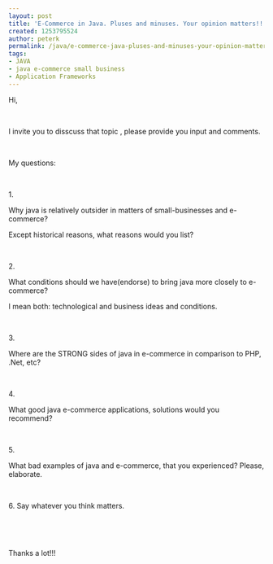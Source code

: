 ```yaml
---
layout: post
title: 'E-Commerce in Java. Pluses and minuses. Your opinion matters!!!!!!! '
created: 1253795524
author: peterk
permalink: /java/e-commerce-java-pluses-and-minuses-your-opinion-matters
tags:
- JAVA
- java e-commerce small business
- Application Frameworks
---
```

<p>Hi,</p>
<p>&nbsp;</p>
<p>I invite you to disscuss that topic , please provide you input and comments.</p>
<p>&nbsp;</p>
<p>My questions:</p>
<p>&nbsp;</p>
<p>1.</p>
<p>Why java is relatively outsider in matters of small-businesses and e-commerce?</p>
<p>Except historical reasons, what reasons would you list?</p>
<p>&nbsp;</p>
<p>2.</p>
<p>What conditions should we have(endorse) to bring java more closely to e-commerce?</p>
<p>I mean both: technological and business ideas and conditions.</p>
<p>&nbsp;</p>
<p>3.</p>
<p>Where are the STRONG sides of java in e-commerce in comparison to PHP, .Net, etc?</p>
<p>&nbsp;</p>
<p>4.</p>
<p>What good java e-commerce applications, solutions would you recommend?</p>
<p>&nbsp;</p>
<p>5.</p>
<p>What bad examples of java and e-commerce, that you experienced? Please, elaborate.</p>
<p>&nbsp;</p>
<p>6. Say whatever you think matters.</p>
<p>&nbsp;</p>
<p>&nbsp;</p>
<p>Thanks a lot!!!</p>
<p>&nbsp;</p>
<p>&nbsp;</p>
<p>&nbsp;</p>
<p>&nbsp;</p>
<p>&nbsp;</p>
<p>&nbsp;</p>
